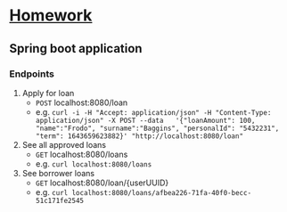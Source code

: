 # [Homework](https://github.com/sizovs/awesome-homework-for-java-developers)

## Spring boot application
### Endpoints
1. Apply for loan
	* `POST` localhost:8080/loan
	* e.g. ```curl -i -H "Accept: application/json" -H "Content-Type: application/json" -X POST --data   '{"loanAmount": 100, "name":"Frodo", "surname":"Baggins", "personalId": "5432231", "term": 1643659623882}' "http://localhost:8080/loan"```
1. See all approved loans
	* `GET` localhost:8080/loans
	* e.g. ```curl localhost:8080/loans```
3. See borrower loans
	* `GET` localhost:8080/loan/{userUUID}
	* e.g. ```curl localhost:8080/loans/afbea226-71fa-40f0-becc-51c171fe2545 ```

